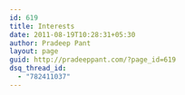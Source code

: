 ```yaml
---
id: 619
title: Interests
date: 2011-08-19T10:28:31+05:30
author: Pradeep Pant
layout: page
guid: http://pradeeppant.com/?page_id=619
dsq_thread_id:
  - "782411037"
---
```

